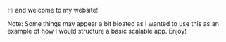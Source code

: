 Hi and welcome to my website!

Note: Some things may appear a bit bloated as I wanted to use this as an example of how I would structure a basic scalable app. Enjoy!
